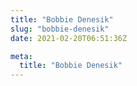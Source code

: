 ```yaml
---
title: "Bobbie Denesik"
slug: "bobbie-denesik"
date: 2021-02-20T06:51:36Z

meta:
  title: "Bobbie Denesik"
---
```



